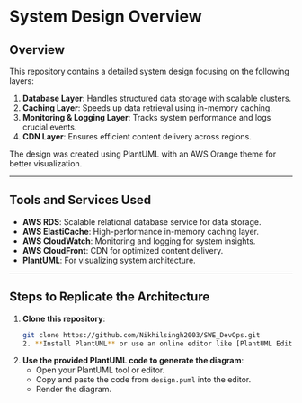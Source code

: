 # System Design Overview

## Overview
This repository contains a detailed system design focusing on the following layers:
1. **Database Layer**: Handles structured data storage with scalable clusters.
2. **Caching Layer**: Speeds up data retrieval using in-memory caching.
3. **Monitoring & Logging Layer**: Tracks system performance and logs crucial events.
4. **CDN Layer**: Ensures efficient content delivery across regions.

The design was created using PlantUML with an AWS Orange theme for better visualization.

---

## Tools and Services Used
- **AWS RDS**: Scalable relational database service for data storage.
- **AWS ElastiCache**: High-performance in-memory caching layer.
- **AWS CloudWatch**: Monitoring and logging for system insights.
- **AWS CloudFront**: CDN for optimized content delivery.
- **PlantUML**: For visualizing system architecture.

---

## Steps to Replicate the Architecture

1. **Clone this repository**:  
   ```bash
   git clone https://github.com/Nikhilsingh2003/SWE_DevOps.git
   2. **Install PlantUML** or use an online editor like [PlantUML Editor](https://plantuml-editor.kkeisuke.dev/).

3. **Use the provided PlantUML code to generate the diagram**:  
   - Open your PlantUML tool or editor.  
   - Copy and paste the code from `design.puml` into the editor.  
   - Render the diagram.


